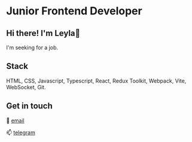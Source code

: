 
# Junior Frontend Developer

## Hi there! I'm Leyla🪷

I'm seeking for a job.

## Stack
HTML, CSS, Javascript, Typescript, React, Redux Toolkit, Webpack, Vite, WebSocket, Git.

## Get in touch
📨 [email](lejla.eyvazova@gmail.com)

📫 [telegram](https://t.me/laylaeyvazova)

